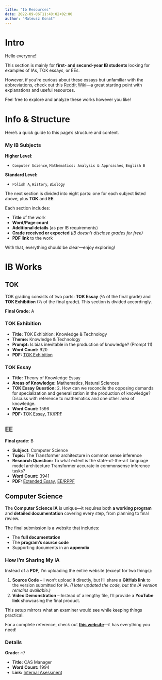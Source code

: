```yaml
---
title: "Ib Resources"
date: 2022-09-06T11:40:02+02:00
author: "Mateusz Konat"
---
```


# Intro  
Hello everyone!  

This section is mainly for **first- and second-year IB students** looking for examples of IAs, TOK essays, or EEs.  

However, if you're curious about these essays but unfamiliar with the abbreviations, check out this [Reddit Wiki](https://www.reddit.com/r/IBO/wiki/everythingaboutib/)—a great starting point with explanations and useful resources.  

Feel free to explore and analyze these works however you like!

# Info & Structure  

Here’s a quick guide to this page’s structure and content.  

### My IB Subjects  

**Higher Level:**  
- `Computer Science`, `Mathematics: Analysis & Approaches`, `English B`  

**Standard Level:**  
- `Polish A`, `History`, `Biology`  

The next section is divided into eight parts: one for each subject listed above, plus **TOK** and **EE**.  

Each section includes:  
- **Title** of the work  
- **Word/Page count**  
- **Additional details** (as per IB requirements)  
- **Grade received or expected** _(IB doesn't disclose grades for free)_  
- **PDF link** to the work  

With that, everything should be clear—enjoy exploring!

# IB Works  

## TOK  
TOK grading consists of two parts: **TOK Essay** (⅔ of the final grade) and **TOK Exhibition** (⅓ of the final grade). This section is divided accordingly.  

**Final Grade:** A  

### TOK Exhibition  
- **Title:** TOK Exhibition: Knowledge & Technology 
- **Theme:** Knowledge & Technology  
- **Prompt:** Is bias inevitable in the production of knowledge? (Prompt 11)  
- **Word Count:** 920  
- **PDF:** [TOK Exhibition](./files/mk_final_tok_exhibition2.pdf)

### TOK Essay
- **Title:** Theory of Knowledge Essay
- **Areas of Knowledge:** Mathematics, Natural Sciences
- **TOK Essay Question:** 2. How can we reconcile the opposing demands for specialization and generalization in the production of knowledge? Discuss with reference to mathematics and one other area of knowledge.
- **Word Count:** 1596
- **PDF:** [TOK Essay](./files/tok_essay_final.pdf), [TK/PPF](./files/TKPPF_en%201.pdf)

## EE
**Final grade:** B

- **Subject:** Computer Science
- **Topic:** The Transformer architecture in common sense inference
- **Research Question:** To what extent is the state-of-the-art language model architecture Transformer accurate in commonsense inference tasks?
- **Word Count:** 3941
- **PDF:** [Extended Essay](./files/ee_final.pdf), [EE/RPPF](./files/EERPPF_en.pdf)

## Computer Science  

The **Computer Science IA** is unique—it requires both **a working program** and **detailed documentation** covering every step, from planning to final review.  

The final submission is a website that includes:  
- The **full documentation**  
- The **program’s source code**  
- Supporting documents in an **appendix**  

### How I’m Sharing My IA  
Instead of a **PDF**, I’m uploading the entire website (except for two things):  

1. **Source Code** – I won’t upload it directly, but I’ll share a **GitHub link** to the version submitted for IA. *(I later updated the code, but the IA version remains available.)*  
2. **Video Demonstration** – Instead of a lengthy file, I’ll provide a **YouTube link** showcasing the final product.  

This setup mirrors what an examiner would see while keeping things practical.  

For a complete reference, check out **[this website](https://bprzybylski.github.io/IB-CS-GeS/)**—it has everything you need!

### Details
**Grade:** ~7

- **Title:** CAS Manager
- **Word Count:** 1994
- **Link:** [Internal Asessment]()
